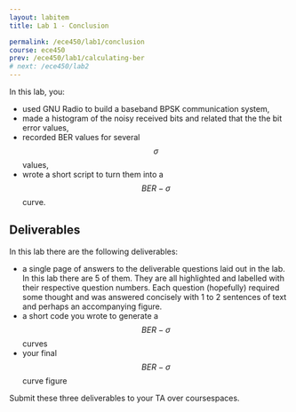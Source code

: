 ```yaml
---
layout: labitem
title: Lab 1 - Conclusion

permalink: /ece450/lab1/conclusion
course: ece450
prev: /ece450/lab1/calculating-ber
# next: /ece450/lab2
---
```


In this lab, you:

- used GNU Radio to build a baseband BPSK communication system,
- made a histogram of the noisy received bits and related that the the bit error values,
- recorded BER values for several $$\sigma$$ values,
- wrote a short script to turn them into a $$BER-\sigma$$ curve.

## Deliverables

In this lab there are the following deliverables:

- a single page of answers to the deliverable questions laid out in the lab. In this lab there are 5 of them. They are all highlighted and labelled with their respective question numbers. Each question (hopefully) required some thought and was answered concisely with 1 to 2 sentences of text and perhaps an accompanying figure.
- a short code you wrote to generate a $$BER-\sigma$$ curves
- your final $$BER-\sigma$$ curve figure

Submit these three deliverables to your TA over coursespaces.
